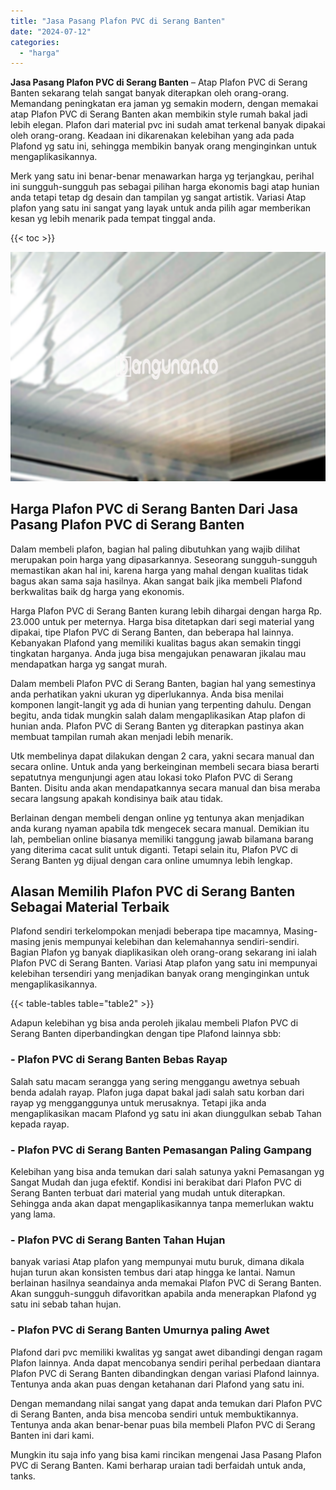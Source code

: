 ```yaml
---
title: "Jasa Pasang Plafon PVC di Serang Banten"
date: "2024-07-12"
categories: 
  - "harga"
---
```


**Jasa Pasang Plafon PVC di Serang Banten** – Atap Plafon PVC di Serang Banten sekarang telah sangat banyak diterapkan oleh orang-orang. Memandang peningkatan era jaman yg semakin modern, dengan memakai atap Plafon PVC di Serang Banten akan membikin style rumah bakal jadi lebih elegan. Plafon dari material pvc ini sudah amat terkenal banyak dipakai oleh orang-orang. Keadaan ini dikarenakan kelebihan yang ada pada Plafond yg satu ini, sehingga membikin banyak orang menginginkan untuk mengaplikasikannya.

Merk yang satu ini benar-benar menawarkan harga yg terjangkau, perihal ini sungguh-sungguh pas sebagai pilihan harga ekonomis bagi atap hunian anda tetapi tetap dg desain dan tampilan yg sangat artistik. Variasi Atap plafon yang satu ini sangat yang layak untuk anda pilih agar memberikan kesan yg lebih menarik pada tempat tinggal anda.

{{< toc >}}

![Jasa Pasang Plafon PVC di Serang Banten](/images/flafond-pvc-murah09.png)

## Harga Plafon PVC di Serang Banten Dari Jasa Pasang Plafon PVC di Serang Banten

Dalam membeli plafon, bagian hal paling dibutuhkan yang wajib dilihat merupakan poin harga yang dipasarkannya. Seseorang sungguh-sungguh memastikan akan hal ini, karena harga yang mahal dengan kualitas tidak bagus akan sama saja hasilnya. Akan sangat baik jika membeli Plafond berkwalitas baik dg harga yang ekonomis.

Harga Plafon PVC di Serang Banten kurang lebih dihargai dengan harga Rp. 23.000 untuk per meternya. Harga bisa ditetapkan dari segi material yang dipakai, tipe Plafon PVC di Serang Banten, dan beberapa hal lainnya. Kebanyakan Plafond yang memiliki kualitas bagus akan semakin tinggi tingkatan harganya. Anda juga bisa mengajukan penawaran jikalau mau mendapatkan harga yg sangat murah.

Dalam membeli Plafon PVC di Serang Banten, bagian hal yang semestinya anda perhatikan yakni ukuran yg diperlukannya. Anda bisa menilai komponen langit-langit yg ada di hunian yang terpenting dahulu. Dengan begitu, anda tidak mungkin salah dalam mengaplikasikan Atap plafon di hunian anda. Plafon PVC di Serang Banten yg diterapkan pastinya akan membuat tampilan rumah akan menjadi lebih menarik.

Utk membelinya dapat dilakukan dengan 2 cara, yakni secara manual dan secara online. Untuk anda yang berkeinginan membeli secara biasa berarti sepatutnya mengunjungi agen atau lokasi toko Plafon PVC di Serang Banten. Disitu anda akan mendapatkannya secara manual dan bisa meraba secara langsung apakah kondisinya baik atau tidak.

Berlainan dengan membeli dengan online yg tentunya akan menjadikan anda kurang nyaman apabila tdk mengecek secara manual. Demikian itu lah, pembelian online biasanya memiliki tanggung jawab bilamana barang yang diterima cacat sulit untuk diganti. Tetapi selain itu, Plafon PVC di Serang Banten yg dijual dengan cara online umumnya lebih lengkap.

## Alasan Memilih Plafon PVC di Serang Banten Sebagai Material Terbaik

Plafond sendiri terkelompokan menjadi beberapa tipe macamnya, Masing-masing jenis mempunyai kelebihan dan kelemahannya sendiri-sendiri. Bagian Plafon yg banyak diaplikasikan oleh orang-orang sekarang ini ialah Plafon PVC di Serang Banten. Variasi Atap plafon yang satu ini mempunyai kelebihan tersendiri yang menjadikan banyak orang menginginkan untuk mengaplikasikannya.

{{< table-tables table="table2" >}}

Adapun kelebihan yg bisa anda peroleh jikalau membeli Plafon PVC di Serang Banten diperbandingkan dengan tipe Plafond lainnya sbb:

### \- Plafon PVC di Serang Banten Bebas Rayap

Salah satu macam serangga yang sering menggangu awetnya sebuah benda adalah rayap. Plafon juga dapat bakal jadi salah satu korban dari rayap yg mengganggunya untuk merusaknya. Tetapi jika anda mengaplikasikan macam Plafond yg satu ini akan diunggulkan sebab Tahan kepada rayap.

### \- Plafon PVC di Serang Banten Pemasangan Paling Gampang

Kelebihan yang bisa anda temukan dari salah satunya yakni Pemasangan yg Sangat Mudah dan juga efektif. Kondisi ini berakibat dari Plafon PVC di Serang Banten terbuat dari material yang mudah untuk diterapkan. Sehingga anda akan dapat mengaplikasikannya tanpa memerlukan waktu yang lama.

### \- Plafon PVC di Serang Banten Tahan Hujan

banyak variasi Atap plafon yang mempunyai mutu buruk, dimana dikala hujan turun akan konsisten tembus dari atap hingga ke lantai. Namun berlainan hasilnya seandainya anda memakai Plafon PVC di Serang Banten. Akan sungguh-sungguh difavoritkan apabila anda menerapkan Plafond yg satu ini sebab tahan hujan.

### \- Plafon PVC di Serang Banten Umurnya paling Awet

Plafond dari pvc memiliki kwalitas yg sangat awet dibandingi dengan ragam Plafon lainnya. Anda dapat mencobanya sendiri perihal perbedaan diantara Plafon PVC di Serang Banten dibandingkan dengan variasi Plafond lainnya. Tentunya anda akan puas dengan ketahanan dari Plafond yang satu ini.

Dengan memandang nilai sangat yang dapat anda temukan dari Plafon PVC di Serang Banten, anda bisa mencoba sendiri untuk membuktikannya. Tentunya anda akan benar-benar puas bila membeli Plafon PVC di Serang Banten ini dari kami.

Mungkin itu saja info yang bisa kami rincikan mengenai Jasa Pasang Plafon PVC di Serang Banten. Kami berharap uraian tadi berfaidah untuk anda, tanks.
